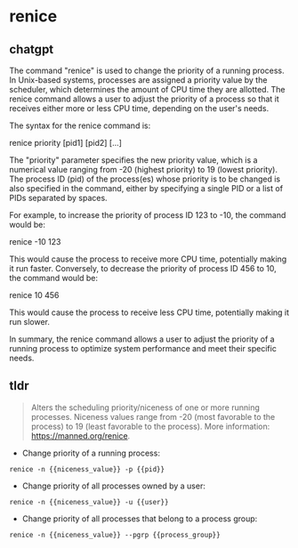 # renice 
## chatgpt 
The command "renice" is used to change the priority of a running process. In Unix-based systems, processes are assigned a priority value by the scheduler, which determines the amount of CPU time they are allotted. The renice command allows a user to adjust the priority of a process so that it receives either more or less CPU time, depending on the user's needs.

The syntax for the renice command is:

renice priority [pid1] [pid2] [...]

The "priority" parameter specifies the new priority value, which is a numerical value ranging from -20 (highest priority) to 19 (lowest priority). The process ID (pid) of the process(es) whose priority is to be changed is also specified in the command, either by specifying a single PID or a list of PIDs separated by spaces.

For example, to increase the priority of process ID 123 to -10, the command would be:

renice -10 123

This would cause the process to receive more CPU time, potentially making it run faster. Conversely, to decrease the priority of process ID 456 to 10, the command would be:

renice 10 456

This would cause the process to receive less CPU time, potentially making it run slower.

In summary, the renice command allows a user to adjust the priority of a running process to optimize system performance and meet their specific needs. 

## tldr 
 
> Alters the scheduling priority/niceness of one or more running processes.
> Niceness values range from -20 (most favorable to the process) to 19 (least favorable to the process).
> More information: <https://manned.org/renice>.

- Change priority of a running process:

`renice -n {{niceness_value}} -p {{pid}}`

- Change priority of all processes owned by a user:

`renice -n {{niceness_value}} -u {{user}}`

- Change priority of all processes that belong to a process group:

`renice -n {{niceness_value}} --pgrp {{process_group}}`
